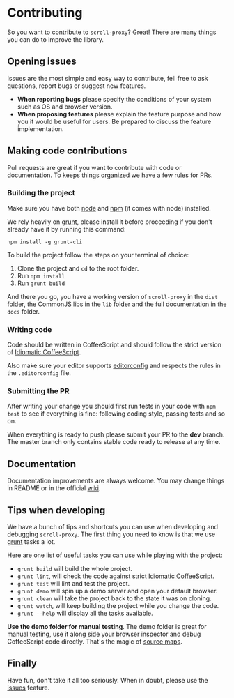 # Contributing

So you want to contribute to `scroll-proxy`? Great! There are many things you can do to improve the library.

## Opening issues

Issues are the most simple and easy way to contribute, fell free to ask questions, report bugs or suggest new features.

 - **When reporting bugs** please specify the conditions of your system such as OS and browser version.
 - **When proposing features** please explain the feature purpose and how you it would be useful for users. Be prepared to discuss the feature implementation.

## Making code contributions

Pull requests are great if you want to contribute with code or documentation. To keeps things organized we have a few rules for PRs.

### Building the project

Make sure you have both [node](https://nodejs.org/) and [npm](https://www.npmjs.com/) (it comes with node) installed.

We rely heavily on [grunt](http://gruntjs.com/), please install it before proceeding if you don't already have it by running this command:

`npm install -g grunt-cli`

To build the project follow the steps on your terminal of choice:

 1. Clone the project and `cd` to the root folder.
 2. Run `npm install`
 3. Run `grunt build`

And there you go, you have a working version of `scroll-proxy` in the `dist` folder, the CommonJS libs in the `lib` folder and the full documentation in the `docs` folder.

### Writing code

Code should be written in CoffeeScript and should follow the strict version of [Idiomatic CoffeeScript](https://github.com/mkautzmann/Idiomatic-CoffeeScript).

Also make sure your editor supports [editorconfig](http://editorconfig.org/) and respects the rules in the `.editorconfig` file.

### Submitting the PR

After writing your change you should first run tests in your code with `npm test` to see if everything is fine: following coding style, passing tests and so on.

When everything is ready to push please submit your PR to the **dev** branch. The master branch only contains stable code ready to release at any time.

## Documentation

Documentation improvements are always welcome. You may change things in README or in the official [wiki](https://github.com/mkautzmann/scroll-proxy/wiki).

## Tips when developing

We have a bunch of tips and shortcuts you can use when developing and debugging `scroll-proxy`. The first thing you need to know is that we use [grunt](http://gruntjs.com/) tasks a lot.

Here are one list of useful tasks you can use while playing with the project:

  - `grunt build` will build the whole project.
  - `grunt lint`, will check the code against strict [Idiomatic CoffeeScript](https://github.com/mkautzmann/Idiomatic-CoffeeScript).
  - `grunt test` will lint and test the project.
  - `grunt demo` will spin up a demo server and open your default browser.
  - `grunt clean` will take the project back to the state it was on cloning.
  - `grunt watch`, will keep building the project while you change the code.
  - `grunt --help` will display all the tasks available.

**Use the demo folder for manual testing**. The demo folder is great for manual testing, use it along side your browser inspector and debug CoffeeScript code directly. That's the magic of [source maps](http://www.html5rocks.com/en/tutorials/developertools/sourcemaps/).

## Finally

Have fun, don't take it all too seriously. When in doubt, please use the [issues](https://github.com/mkautzmann/scroll-proxy/issues) feature.
